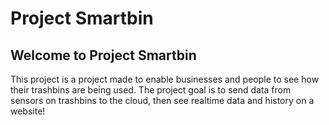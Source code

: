 # Project Smartbin

## Welcome to Project Smartbin
This project is a project made to enable businesses and people to see how their trashbins are being used.
The project goal is to send data from sensors on trashbins to the cloud, then see realtime data and history on a website!
